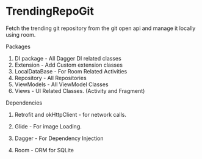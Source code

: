 # TrendingRepoGit

Fetch the trending git repository from the git open api and manage it locally using room.

Packages

1. DI package - All Dagger DI related classes
2. Extension - Add Custom extension classes
3. LocalDataBase - For Room Related Activities
4. Repository - All Repositories
5. ViewModels - All ViewModel Classes
6. Views - UI Related Classes. (Activity and Fragment)

Dependencies

1. Retrofit and okHttpClient - for network calls.

2. Glide - For image Loading.

3. Dagger - For Dependency Injection

4. Room - ORM for SQLite
